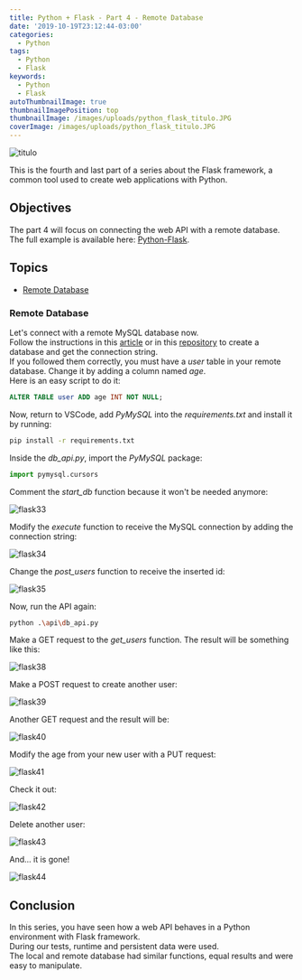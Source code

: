 ```yaml
---
title: Python + Flask - Part 4 - Remote Database
date: '2019-10-19T23:12:44-03:00'
categories:
  - Python
tags:
  - Python
  - Flask
keywords:
  - Python
  - Flask
autoThumbnailImage: true
thumbnailImagePosition: top
thumbnailImage: /images/uploads/python_flask_titulo.JPG
coverImage: /images/uploads/python_flask_titulo.JPG
---
```

![titulo](/images/uploads/python_flask_titulo.JPG)

This is the fourth and last part of a series about the Flask framework, a common tool used to create web applications with Python.  

## Objectives

The part 4 will focus on connecting the web API with a remote database.  
The full example is available here: [Python-Flask](https://github.com/lucianopereira86/Python-Flask).

## Topics

- [Remote Database](#remote-database)

### Remote Database

Let's connect with a remote MySQL database now.  
Follow the instructions in this [article](https://dev.to/lucianopereira86/net-core-web-api-part-2-mysql-3bje) or in this [repository](https://github.com/lucianopereira86/NetCore3-MySQL) to create a database and get the connection string.  
If you followed them correctly, you must have a _user_ table in your remote database. Change it by adding a column named _age_.  
Here is an easy script to do it:

```sql
ALTER TABLE user ADD age INT NOT NULL;
```

Now, return to VSCode, add _PyMySQL_ into the _requirements.txt_ and install it by running:

```sh
pip install -r requirements.txt
```

Inside the _db_api.py_, import the _PyMySQL_ package:

```python
import pymysql.cursors
```

Comment the _start_db_ function because it won't be needed anymore:

![flask33](/images/uploads/python_flask_flask33.JPG)

Modify the _execute_ function to receive the MySQL connection by adding the connection string:

![flask34](/images/uploads/python_flask_flask34.JPG)

Change the _post_users_ function to receive the inserted id:

![flask35](/images/uploads/python_flask_flask35.JPG)

Now, run the API again:

```sh
python .\api\db_api.py

```

Make a GET request to the _get_users_ function. The result will be something like this:

![flask38](/images/uploads/python_flask_flask38.JPG)

Make a POST request to create another user:

![flask39](/images/uploads/python_flask_flask39.JPG)

Another GET request and the result will be:

![flask40](/images/uploads/python_flask_flask40.JPG)

Modify the age from your new user with a PUT request:

![flask41](/images/uploads/python_flask_flask41.JPG)

Check it out:

![flask42](/images/uploads/python_flask_flask42.JPG)

Delete another user:

![flask43](/images/uploads/python_flask_flask43.JPG)

And... it is gone!

![flask44](/images/uploads/python_flask_flask44.JPG)

## Conclusion

In this series, you have seen how a web API behaves in a Python environment with Flask framework.  
During our tests, runtime and persistent data were used.  
The local and remote database had similar functions, equal results and were easy to manipulate.
